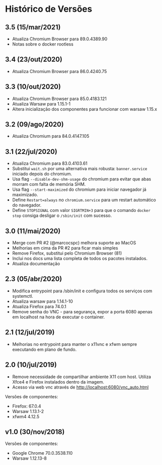 # Histórico de Versões

## 3.5 (15/mar/2021)

* Atualiza Chromium Browser para 89.0.4389.90
* Notas sobre o docker rootless

## 3.4 (23/out/2020)

* Atualiza Chromium Browser para 86.0.4240.75

## 3.3 (10/out/2020)

* Atualiza Chromium Browser para 85.0.4183.121
* Atualiza Warsaw para 1.15.1-1
* Altera inicialização dos componentes para funcionar com warsaw 1.15.x

## 3.2 (09/ago/2020)

* Atualiza Chromium para 84.0.4147.105

## 3.1 (22/jul/2020)

* Atualiza Chromium para 83.0.4103.61
* Substitui `wait.sh` por uma alternativa mais robusta: `banner.service` iniciado depois do chromium.
* Usa flag `--disable-dev-shm-usage` do chromium para evitar que abas morram com falta de memória SHM.
* Usa flag `--start-maximized` do chromium para iniciar navegador já maximizado.
* Define `Restart=always` no `chromium.service` para um restart automático do navegador.
* Define `STOPSIGNAL` com valor `SIGRTMIN+3` para que o comando `docker stop` consiga desligar o `/sbin/init` com sucesso.

## 3.0 (11/mai/2020)

* Merge com PR #2 (@marcocspc) melhora suporte ao MacOS
* Melhorias em cima da PR #2 para ficar mais simples
* Remove Firefox, substitui pelo Chromium Browser (81)
* Inclui nos docs uma lista completa de todos os pacotes instalados.
* Atualiza documentação

## 2.3 (05/abr/2020)

* Modifica entrypoint para /sbin/init e configura todos os serviços com systemctl.
* Atualiza warsaw para 1.14.1-10
* Atualiza Firefox para 74.0.1
* Remove senha do VNC - para segurança, expor a porta 6080 apenas em localhost na hora de executar o container.

## 2.1 (12/jul/2019)

* Melhorias no entrypoint para manter o x11vnc e xfwm sempre executando em plano de fundo.

## 2.0 (10/jul/2019)

* Remove necessidade de compartilhar ambiente X11 com host. Utiliza Xfce4 e Firefox instalados dentro da imagem.
* Acesso via web vnc através de <http://localhost:6080/vnc_auto.html>

Versões de componentes:

* Firefox: 67.0.4
* Warsaw 1.13.1-2
* xfwm4 4.12.5

## v1.0 (30/nov/2018)

Versões de componentes:

* Google Chrome 70.0.3538.110
* Warsaw 1.12.13-8
